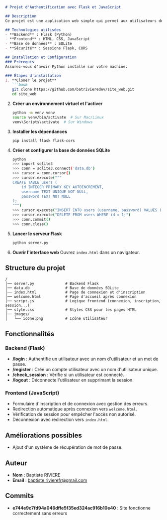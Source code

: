 ```markdown
# Projet d'Authentification avec Flask et JavaScript

## Description
Ce projet est une application web simple qui permet aux utilisateurs de s'inscrire, de se connecter et de gérer leur session à l'aide de Flask (backend) et JavaScript (frontend). La base de données SQLite est utilisée pour stocker les informations des utilisateurs.

## Technologies utilisées
- **Backend** : Flask (Python)
- **Frontend** : HTML, CSS, JavaScript
- **Base de données** : SQLite
- **Sécurité** : Sessions Flask, CORS

## Installation et Configuration
### Prérequis
Assurez-vous d'avoir Python installé sur votre machine.

### Étapes d'installation
1. **Cloner le projet**
   ```bash
   git clone https://github.com/batrivieredev/site_web.git
   cd site_web
   ```

2. **Créer un environnement virtuel et l'activer**
   ```bash
   python -m venv venv
   source venv/bin/activate  # Sur Mac/Linux
   venv\Scripts\activate  # Sur Windows
   ```

3. **Installer les dépendances**
   ```bash
   pip install flask flask-cors
   ```

4. **Créer et configurer la base de données SQLite**
   ```bash
   python
   >>> import sqlite3
   >>> conn = sqlite3.connect('data.db')
   >>> cursor = conn.cursor()
   >>> cursor.execute("""
   CREATE TABLE users (
       id INTEGER PRIMARY KEY AUTOINCREMENT,
       username TEXT UNIQUE NOT NULL,
       password TEXT NOT NULL
   );
   """)
   >>> cursor.execute("INSERT INTO users (username, password) VALUES ('admin', 'admin123');")
   >>> cursor.execute("DELETE FROM users WHERE id = 1;")
   >>> conn.commit()
   >>> conn.close()
   ```

5. **Lancer le serveur Flask**
   ```bash
   python server.py
   ```

6. **Ouvrir l'interface web**
   Ouvrez `index.html` dans un navigateur.

## Structure du projet
```
/
│── server.py              # Backend Flask
│── data.db                # Base de données SQLite
│── index.html             # Page de connexion et d'inscription
│── welcome.html           # Page d'accueil après connexion
│── script.js              # Logique frontend (connexion, inscription, session...)
│── style.css              # Styles CSS pour les pages HTML
│── images/
│   └── icone.png          # Icône utilisateur
```

## Fonctionnalités
### Backend (Flask)
- **/login** : Authentifie un utilisateur avec un nom d'utilisateur et un mot de passe.
- **/register** : Crée un compte utilisateur avec un nom d'utilisateur unique.
- **/check_session** : Vérifie si un utilisateur est connecté.
- **/logout** : Déconnecte l'utilisateur en supprimant la session.

### Frontend (JavaScript)
- Formulaire d'inscription et de connexion avec gestion des erreurs.
- Redirection automatique après connexion vers `welcome.html`.
- Vérification de session pour empêcher l'accès non autorisé.
- Déconnexion avec redirection vers `index.html`.

## Améliorations possibles
- Ajout d'un système de récupération de mot de passe.

## Auteur
- **Nom** : Baptiste RIVIERE
- **Email** : baptiste.rivierefr@gmail.com

## Commits
- **e744e9c7fd94a046dffe5f35ed324ac916b10e40** : Site fonctionne correctement sans erreurs

